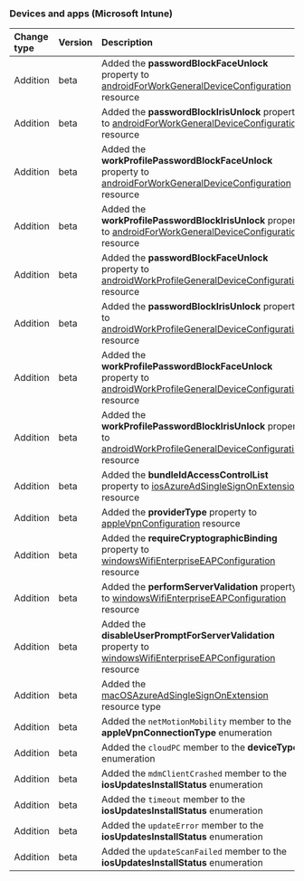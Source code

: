 ### Devices and apps (Microsoft Intune)

| **Change type** | **Version** | **Description** |
|:---|:---|:---|
|Addition|beta|Added the **passwordBlockFaceUnlock** property to [androidForWorkGeneralDeviceConfiguration](/graph/api/resources/intune-androidForWorkGeneralDeviceConfiguration?view=graph-rest-beta) resource|
|Addition|beta|Added the **passwordBlockIrisUnlock** property to [androidForWorkGeneralDeviceConfiguration](/graph/api/resources/intune-androidForWorkGeneralDeviceConfiguration?view=graph-rest-beta) resource|
|Addition|beta|Added the **workProfilePasswordBlockFaceUnlock** property to [androidForWorkGeneralDeviceConfiguration](/graph/api/resources/intune-androidForWorkGeneralDeviceConfiguration?view=graph-rest-beta) resource|
|Addition|beta|Added the **workProfilePasswordBlockIrisUnlock** property to [androidForWorkGeneralDeviceConfiguration](/graph/api/resources/intune-androidForWorkGeneralDeviceConfiguration?view=graph-rest-beta) resource|
|Addition|beta|Added the **passwordBlockFaceUnlock** property to [androidWorkProfileGeneralDeviceConfiguration](/graph/api/resources/intune-androidWorkProfileGeneralDeviceConfiguration?view=graph-rest-beta) resource|
|Addition|beta|Added the **passwordBlockIrisUnlock** property to [androidWorkProfileGeneralDeviceConfiguration](/graph/api/resources/intune-androidWorkProfileGeneralDeviceConfiguration?view=graph-rest-beta) resource|
|Addition|beta|Added the **workProfilePasswordBlockFaceUnlock** property to [androidWorkProfileGeneralDeviceConfiguration](/graph/api/resources/intune-androidWorkProfileGeneralDeviceConfiguration?view=graph-rest-beta) resource|
|Addition|beta|Added the **workProfilePasswordBlockIrisUnlock** property to [androidWorkProfileGeneralDeviceConfiguration](/graph/api/resources/intune-androidWorkProfileGeneralDeviceConfiguration?view=graph-rest-beta) resource|
|Addition|beta|Added the **bundleIdAccessControlList** property to [iosAzureAdSingleSignOnExtension](/graph/api/resources/intune-iosAzureAdSingleSignOnExtension?view=graph-rest-beta) resource|
|Addition|beta|Added the **providerType** property to [appleVpnConfiguration](/graph/api/resources/intune-appleVpnConfiguration?view=graph-rest-beta) resource|
|Addition|beta|Added the **requireCryptographicBinding** property to [windowsWifiEnterpriseEAPConfiguration](/graph/api/resources/intune-windowsWifiEnterpriseEAPConfiguration?view=graph-rest-beta) resource|
|Addition|beta|Added the **performServerValidation** property to [windowsWifiEnterpriseEAPConfiguration](/graph/api/resources/intune-windowsWifiEnterpriseEAPConfiguration?view=graph-rest-beta) resource|
|Addition|beta|Added the **disableUserPromptForServerValidation** property to [windowsWifiEnterpriseEAPConfiguration](/graph/api/resources/intune-windowsWifiEnterpriseEAPConfiguration?view=graph-rest-beta) resource|
|Addition|beta|Added the [macOSAzureAdSingleSignOnExtension](/graph/api/resources/intune-macOSAzureAdSingleSignOnExtension?view=graph-rest-beta) resource type|
|Addition|beta|Added the `netMotionMobility` member to the **appleVpnConnectionType** enumeration|
|Addition|beta|Added the `cloudPC` member to the **deviceType** enumeration|
|Addition|beta|Added the `mdmClientCrashed` member to the **iosUpdatesInstallStatus** enumeration|
|Addition|beta|Added the `timeout` member to the **iosUpdatesInstallStatus** enumeration|
|Addition|beta|Added the `updateError` member to the **iosUpdatesInstallStatus** enumeration|
|Addition|beta|Added the `updateScanFailed` member to the **iosUpdatesInstallStatus** enumeration|
